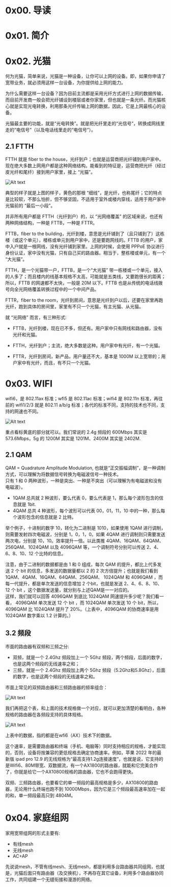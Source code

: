 # 0x00. 导读

# 0x01. 简介

# 0x02. 光猫

何为光猫，简单来说，光猫是一种设备，让你可以上网的设备。即，如果你申请了宽带业务，就必须用这样一台设备，为你提供给上网的能力。

为什么需要这样一台设备？因为目前主流都是采用光纤方式进行上网的数据传输，而目前开发商一般会把光纤铺设到楼层或者你家里，但也就是一条光纤。而光猫核心就是实现光电转换，利用那条光纤传输上网的数据，因此，它是上网最核心的设备。

光猫最主要的功能，就是“光电转换”。就是把光纤里走的“光信号”，转换成网线里走的“电信号”（以及电话线里走的“电信号”）。

## 2.1 FTTH

FTTH 就是 fiber to the house，光纤到户；也就是运营商把光纤铺到用户家中。现在绝大多数上网用户都是这种网络结构。能看到的特征是，运营商把光纤（经过皮光纤和尾纤）接到用户家里，接上 “光猫”。

![Alt text](../../pic/linux/net/wifi01.png)

典型的样子就是上图的样子，黄色的那根 “细线”，是光纤，也称尾纤；它的特点是比较软，不那么怕折，但不够坚固，不适用于室外或楼内穿线，适用于用户家中光猫前的 “最后一小段”。

并非所有用户都是 FTTH（光纤到户）的，以 “光网络覆盖” 的区域来说，也还有两种网络结构，一种是 FTTB，一种是 FTTR。

FTTB，fiber to the building，光纤到楼，意思是光纤铺到了（且只铺到了）这栋楼（或这个单元），楼栋或单元到用户家中，还是要跑网线的。FTTB 的用户，家中入户就是一根网线，没有光纤铺到家里。上网的时候，会使用 PPPoE 协议进行身份认证，家中没有光猫，只有自己买的路由器。相当于，整栋楼或单元，有一个 “大光猫”。

FTTH，是一个光猫带一户，FTTB，是一个“大光猫” 带一栋楼或一个单元，接入的人多了；而且楼内的线基本规格不太高，可能就是五类线，又要跑很长的距离；所以，FTTB 的网速都不太快，一般是 20M 以下。FTTB 也是从传统的电话线拨号向全光网络覆盖转换过程中的一个中间产品。

FTTR，fiber to the room，光纤到房间，意思是光纤到户以后，还要在家里再跑光纤，跑到具体的房间里，家里有不只一个光猫，有主光猫、从光猫。

就 “光网络” 而言，有三种形式:

- FTTB，光纤到楼，现在已不多，但还有。用户家中只有网线和路由器，没有光纤和光猫。

- FTTH，光纤到户；主流，绝大多数是这种。用户家中有光纤，有一个光猫。

- FTTR，光纤到房间，新产品，用户量还不大，基本是 1000M 以上宽带的；用户家中有光纤，而且，有不只一个光猫。

# 0x03. WIFI

wifi6，是 802.11ax 标准；wfi5 是 802.11ac 标准；wifi4 是 802.11n 标准，再往前的 wifi1/2/3 就是 802.11 a/b/g 标准；各代的标准不同，支持的技术也不同，支持的网速也不同。

![Alt text](../../pic/linux/net/wifi02.png)

重点看标黄底的部分就可以。我们常说的 2.4g 频段的 600Mbps 其实是 573.6Mbps，5g 的 1200M 其实是 1201M、2400M 其实是 2402M.

## 2.1 QAM

QAM = Quadrature Amplitude Modulation, 也就是“正交振幅调制”，是一种调制方式，可以理解为将数据信号转换为电磁波信号一种技术。  
只有 1 和 0 两种波形，一种是突出、一种是不突出（可以理解为有电磁波和没有电磁波）。
- 1QAM 总共就 2 种波形，要么代表 0，要么代表是 1，那么每个波形包含的信息就是 1bit. 
- 4QAM 总共 4 种波形，每个波形可以代表 00，01，11，10 中的一种，那么每个波形包含的信息就是 2 比特。

举个例子，十进制的数字 10，转化为二进制是 1010，如果使用 1QAM 进行调制，则需要发射四次电磁波，分别是 1，0，1，0。如果 4QAM 进行调制则只需要发送两次电，分别是 10，10。效率提升一倍。以此类推 4QAM、16QAM、64QAM、256QAM、1024QAM 以及 4096QAM 等，一个调制符号分别可以传送 2、4、6、8、10、12 个比特的信息。

注意，由于二进制的数据都是由 1 和 0 组成，每次 QAM 的提升，都比上代多发送 2 个 bit 的信息，多发送的数据量都以 2 的 2 次方倍提升；也就是我们看到 1QAM、4QAM、16QAM、64QAM、256QAM、 1024QAM 和 4096QAM ，而每一代提升，都是单次发送的信息增加 2 个bit，也就是发送 2、4、6、8、10、12 个 bit ，这个数据发送量，就分别与上述QAM是一一对应的。  
这样，我们就可以回答 4096QAM 到底比 1024QAM 网速提升多少呢？我们看一看， 4096QAM 单次发送 12 个 bit ，而 1024QAM 单次发送 10 个 bit，所以， 4096QAM 比 1024QAM 提升了 20%。（上表中，4096QAM 的协商速率是用 1024QAM 数字乘以 1.2 计算的。）

## 3.2 频段

市面的路由器有双频和三频之分:
- 双频，就是一个 2.4Ghz 频段加上一个 5Ghz 频段，两个频段，后面的数字，也是这两个频段的无线速率之和；
- 三频，就是一个 2.4Ghz 频段加上两个 5Ghz 频段（5.2Ghz和5.8Ghz），后面的数字，也是这两个频段的无线速率之和。

市面上常见的双频路由器和三频路由器的频率组合：

![Alt text](../../pic/linux/net/wifi03.png)

我们再把这个表，和上面的技术规格做一个对应，就可以更加清楚的看明白，各种规格的路由器在各频段支持的具体规格。

![Alt text](../../pic/linux/net/wifi04.png)

上表中的数据，指的都是在wfi6（AX）技术下的数据。

这个速率，是需要路由器和终端（手机、电脑等）同时支持相应的规格，才能实现的，否则，设备将按兼容的更低规格去确定协商速率。例如，苹果 2022 年的最新版 ipad pro 12.9 的无线规格为“最高支持1.2g连接速度”，也就是说，它支持的是Wifi6、80M带宽、双数据流，有一个AX1800的路由器，就能和它完美合作了，你就是给它一个AX10800规格的路由器，它也不会跑得更快。

双频、三频路由器，也要看它的单一频段的最高规格是多少，AX10800的路由器，无论用什么终端也跑不到 10000Mbps，因为它是三个频段最高速率加在一起的和，单一频段最高只到 4804M。

# 0x04. 家庭组网

家用宽带组网的形式主要有:
- 有线mesh
- 无线mesh
- AC+AP

先说说mesh，不管有线mesh、无线mesh，都是利用多台路由器共同组网，也就是，光猫后面只有路由器（及交换机），不再存在其它设备，利用多个路由器协同工作，共同组建一个无缝衔接和漫游的网络。
